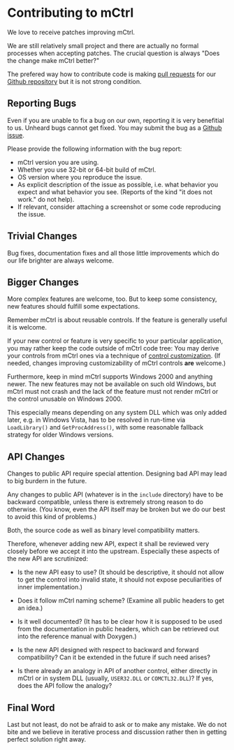 
# Contributing to mCtrl

We love to receive patches improving mCtrl.

We are still relatively small project and there are actually no formal
processes when accepting patches. The crucial question is always "Does the
change make mCtrl better?"

The prefered way how to contribute code is making [pull requests][1] for
our [Github repository][2] but it is not strong condition.


## Reporting Bugs

Even if you are unable to fix a bug on our own, reporting it is very 
benefitial to us. Unheard bugs cannot get fixed. You may submit the bug 
as a [Github issue][3].

Please provide the following information with the bug report:

* mCtrl version you are using.
* Whether you use 32-bit or 64-bit build of mCtrl.
* OS version where you reproduce the issue.
* As explicit description of the issue as possible, i.e. what behavior
  you expect and what behavior you see.
  (Reports of the kind "it does not work." do not help).
* If relevant, consider attaching a screenshot or some code reproducing
  the issue.


## Trivial Changes

Bug fixes, documentation fixes and all those little improvements which do
our life brighter are always welcome.


## Bigger Changes

More complex features are welcome, too. But to keep some consistency, new
features should fulfill some expectations.

Remember mCtrl is about reusable controls. If the feature is generally useful
it is welcome. 

If your new control or feature is very specific to your particular application,
you may rather keep the code outside of mCtrl code tree: You may derive your
controls from mCtrl ones via a technique of [control customization][4]. (If
needed, changes improving customizability of mCtrl controls **are** welcome.)

Furthermore, keep in mind mCtrl supports Windows 2000 and anything newer.
The new features may not be available on such old Windows, but mCtrl must not 
crash and the lack of the feature must not render mCtrl or the control unusable
on Windows 2000.

This especially means depending on any system DLL which was only added later,
e.g. in Windows Vista, has to be resolved in run-time via `LoadLibrary()`
and `GetProcAddress()`, with some reasonable fallback strategy for older
Windows versions.


## API Changes

Changes to public API require special attention. Designing bad API may lead
to big burdern in the future.

Any changes to public API (whatever is in the `include` directory) have to
be backward compatible, unless there is extremely strong reason to do
otherwise. (You know, even the API itself may be broken but we do our best
to avoid this kind of problems.)

Both, the source code as well as binary level compatibility matters.

Therefore, whenever adding new API, expect it shall be reviewed very closely 
before we accept it into the upstream. Especially these aspects of the new API
are scrutinized:

* Is the new API easy to use? (It should be descriptive, it should not allow
  to get the control into invalid state, it should not expose peculiarities
  of inner implementation.)

* Does it follow mCtrl naming scheme? (Examine all public headers to get an
  idea.)

* Is it well documented? (It has to be clear how it is supposed to be used
  from the documentation in public headers, which can be retrieved out into
  the reference manual with Doxygen.)

* Is the new API designed with respect to backward and forward compatibility?
  Can it be extended in the future if such need arises?

* Is there already an analogy in API of another control, either directly in
  mCtrl or in system DLL (usually, `USER32.DLL` or `COMCTL32.DLL`)? If yes,
  does the API follow the analogy?


## Final Word

Last but not least, do not be afraid to ask or to make any mistake. We do not 
bite and we believe in iterative process and discussion rather then in getting 
perfect solution right away.


[1]: https://help.github.com/articles/using-pull-requests/
[2]: http://github.com/mity/mctrl/
[3]: http://github.com/mity/mctrl/issues/
[4]: http://www.codeproject.com/Articles/646482/Custom-Controls-in-Win-API-Control-Customization/
